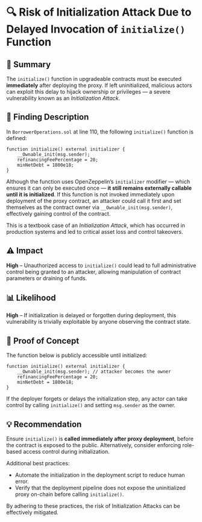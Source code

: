 
# 🔍 Risk of Initialization Attack Due to Delayed Invocation of `initialize()` Function

## 📄 Summary
The `initialize()` function in upgradeable contracts must be executed **immediately** after deploying the proxy. If left uninitialized, malicious actors can exploit this delay to hijack ownership or privileges — a severe vulnerability known as an *Initialization Attack*.

## 📝 Finding Description
In `BorrowerOperations.sol` at line 110, the following `initialize()` function is defined:

```solidity
function initialize() external initializer {
    __Ownable_init(msg.sender);
    refinancingFeePercentage = 20;
    minNetDebt = 1800e18;
}
```

Although the function uses OpenZeppelin’s `initializer` modifier — which ensures it can only be executed once — **it still remains externally callable until it is initialized**. If this function is not invoked immediately upon deployment of the proxy contract, an attacker could call it first and set themselves as the contract owner via `__Ownable_init(msg.sender)`, effectively gaining control of the contract.

This is a textbook case of an *Initialization Attack*, which has occurred in production systems and led to critical asset loss and control takeovers.

## ⚠️ Impact
**High** – Unauthorized access to `initialize()` could lead to full administrative control being granted to an attacker, allowing manipulation of contract parameters or draining of funds.

## 📊 Likelihood
**High** – If initialization is delayed or forgotten during deployment, this vulnerability is trivially exploitable by anyone observing the contract state.

## 🧪 Proof of Concept
The function below is publicly accessible until initialized:

```solidity
function initialize() external initializer {
    __Ownable_init(msg.sender); // attacker becomes the owner
    refinancingFeePercentage = 20;
    minNetDebt = 1800e18;
}
```

If the deployer forgets or delays the initialization step, any actor can take control by calling `initialize()` and setting `msg.sender` as the owner.

## 💡 Recommendation
Ensure `initialize()` is **called immediately after proxy deployment**, before the contract is exposed to the public. Alternatively, consider enforcing role-based access control during initialization.

Additional best practices:
- Automate the initialization in the deployment script to reduce human error.
- Verify that the deployment pipeline does not expose the uninitialized proxy on-chain before calling `initialize()`.

By adhering to these practices, the risk of Initialization Attacks can be effectively mitigated.
